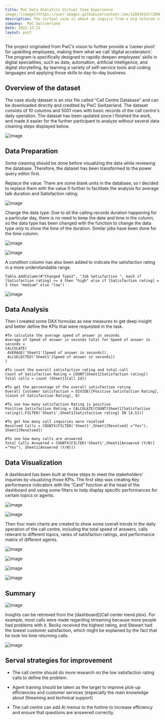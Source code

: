 ```yaml
---
title: PwC Data Analytics Virtual Case Experience
image:![image](https://user-images.githubusercontent.com/120835197/209664733-d4eae8a2-f152-4e88-b136-9f66cb90dc30.png)
description: The virtual case is about an inquiry from a big telecom company that needs to know the customer trend. The participant must create a dashboard in Power BI for the client that reflects all relevant Key Performance Indicators (KPIs) and metrics in the dataset.
company:  PwC Switzerland
date: 2022-12-21
layout: post
---
```


The project originated from PwC’s vision to further provide a ‘career pivot’ for upskilling employees, making them what we call ‘digital accelerators’. The program is specifically designed to rapidly deepen employees’ skills in digital specialities, such as data, automation, artificial intelligence, and digital storytelling, by learning a variety of self-service tools and coding languages and applying those skills to day-to-day business.


## Overview of the dataset

The case study dataset is an xlsx file called “Call Centre Database” and can be downloaded directly and credited by PwC Switzerland. The dataset consists of 10 columns and 5001 rows with basic records of the call centre's daily operation.
The dataset has been updated since I finished the work, and made it easier for the further participant to analyze without several data cleaning steps displayed below.

![image](https://user-images.githubusercontent.com/120835197/209665345-865871ce-52b8-4bb8-bec5-371fe51427e7.png)


## Data Preparation
Some cleaning should be done before visualizing the data while reviewing the database. Therefore, the dataset has been transformed to the power query editor first.

Replace the value: There are some blank units in the database, so I decided to replace them with the value 0 further to facilitate the analysis for average talk duration and Satisfaction rating.

![image](https://user-images.githubusercontent.com/120835197/209665471-e9a481cc-36c9-4a6b-9fb0-37233a105763.png)

Change the data type: Due to all the calling records duration happening for a particular day, there is no need to keep the date and time in the column, so the data type has been changed with the function to change the data type only to show the time of the duration. Similar jobs have been done for the time column.

![image](https://user-images.githubusercontent.com/120835197/209665508-e5c7e10b-2678-4053-b988-a43cd53e6247.png "Change the datatype for average talk duration")


![image](https://user-images.githubusercontent.com/120835197/209666697-484b9dcf-1a8a-4698-bc1f-1b969d6e0f49.png "Change the data type for time")

A condition column has also been added to indicate the satisfaction rating in a more understandable range.

```
Table.AddColumn(#"Changed Type2", "Job Satisfaction ", each if [Satisfaction rating] >= 4 then "high" else if [Satisfaction rating] = 3 then "medium" else "low")
```

![image](https://user-images.githubusercontent.com/120835197/209668776-b4dc76d5-f329-4101-942c-47e21cdf6835.png "Add a new condition column")

## Data Analysis
Then I created some DAX formulas as new measures to get deep insight and better define the KPIs that were requested in the task.

```
#To calculate the average speed of answer in seconds
Average of Speed of answer in seconds total for Speed of answer in seconds = 
CALCULATE(
 AVERAGE('Sheet1'[Speed of answer in seconds]),
 ALLSELECTED('Sheet1'[Speed of answer in seconds])
)

#To count the overall satisfaction rating and total call
Count of Satisfaction Rating = COUNT(Sheet1[Satisfaction rating])
Total calls = count (Sheet1[Call Id])

#To get the percentage of the overall satisfaction rating
Overall Customer Satisfaction = DIVIDE([Positive Satisfaction Rating], [Count of Satisfaction Rating], 0)

#To see how many satisfaction Rating is positive
Positive Satisfaction Rating = CALCULATE(COUNT(Sheet1[Satisfaction rating]),FILTER('Sheet1',Sheet1[Satisfaction rating] IN {4,5}))

#To get how many call inquiries were resolved
Resolved Calls = COUNTX(FILTER('Sheet1',Sheet1[Resolved] ="Yes"), Sheet1[Resolved])

#To see how many calls are answered
Total Calls Answered = COUNTX(FILTER('Sheet1',Sheet1[Answered (Y/N)] ="Yes"), Sheet1[Answered (Y/N)])
```
## Data Visualization
A dashboard has been built at these steps to meet the stakeholders' inquiries by visualizing those KPIs. The first step was creating Key performance indicators with the “Card” function at the head of the dashboard and using some filters to help display specific performances for certain topics or agents.

![image](https://user-images.githubusercontent.com/120835197/209669855-ae248c10-61d5-48be-91d0-fb3cbbbaa9c2.png "Key performance indicators")

![image](https://user-images.githubusercontent.com/120835197/209669918-31b7dd59-0fba-4d70-ae33-d33b4e4b2516.png "Filters for certain topics or agent")

Then four main charts are created to show some overall trends in the daily operation of the call centre, including the total speed of answers, calls relevant to different topics, ranks of satisfaction ratings, and performance matrix of different agents.

![image](https://user-images.githubusercontent.com/120835197/209669973-1b0d6f8c-ed5d-4c87-921d-4d1ea4096399.png "Line chart")

![image](https://user-images.githubusercontent.com/120835197/209670002-bf8fea6a-08a9-4bf9-a81d-1c953ba53a85.png "Donut chart")

![image](https://user-images.githubusercontent.com/120835197/209670100-36688dcf-e3fb-4308-9c72-d35ffcc0e867.png "Bar chart")

![image](https://user-images.githubusercontent.com/120835197/209670159-0a2803ba-55c2-4fbc-ae7b-982ad52815ca.png "Matrix chart")

## Summary
![image](https://user-images.githubusercontent.com/120835197/209670293-588502c9-84e3-46f2-b406-dc63de2fd756.png "The full view of the dashboard")

Insights can be retrieved from the [dashboard](Call center trend.pbix). For example, most calls were made regarding streaming because more people had problems with it. Becky received the highest rating, and Stewart had the lowest customer satisfaction, which might be explained by the fact that he took his time returning calls.

![image](https://user-images.githubusercontent.com/120835197/209670835-440a9d1c-4a0f-40e5-80c4-fdc84752d90d.png)

## Serval strategies for improvement
* The call centre should do more research on the low satisfaction rating calls to define the problem.

* Agent training should be taken as the target to improve pick-up efficiencies and customer services (especially the main knowledge about Streaming and technical support)

* The call centre can add AI menus to the hotline to increase efficiency and ensure that questions are answered correctly.

